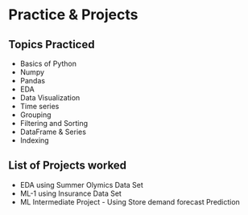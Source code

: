 # Practice & Projects 
## Topics Practiced
- Basics of Python
- Numpy
- Pandas
- EDA
- Data Visualization
- Time series
- Grouping
- Filtering and Sorting
- DataFrame & Series
- Indexing

## List of Projects worked
- EDA using Summer Olymics Data Set
- ML-1 using Insurance Data Set
- ML Intermediate Project - Using Store demand forecast Prediction
